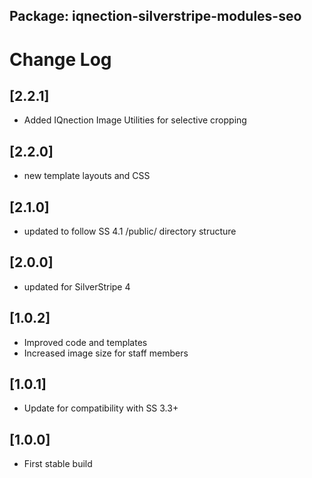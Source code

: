 ## Package: iqnection-silverstripe-modules-seo
# Change Log

## [2.2.1]
- Added IQnection Image Utilities for selective cropping

## [2.2.0]
- new template layouts and CSS

## [2.1.0]
- updated to follow SS 4.1 /public/ directory structure

## [2.0.0]
- updated for SilverStripe 4

## [1.0.2]
- Improved code and templates
- Increased image size for staff members

## [1.0.1]
- Update for compatibility with SS 3.3+

## [1.0.0]
- First stable build